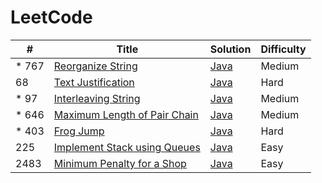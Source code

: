 # LeetCode

| #     | Title                                                                                       | Solution                                                     | Difficulty |
|-------|---------------------------------------------------------------------------------------------|--------------------------------------------------------------|------------|
| * 767 | [Reorganize String](https://leetcode.com/problems/reorganize-string/)                       | [Java](src/main/java/ReorganizeString/Solution.java)         | Medium     |
| 68    | [Text Justification](https://leetcode.com/problems/text-justification/description/)         | [Java](src/main/java/TextJustification/Solution.java)        | Hard       |
| * 97  | [Interleaving String](https://leetcode.com/problems/interleaving-string/)                   | [Java](src/main/java/InterleavingString/Solution.java)       | Medium     |
| * 646 | [Maximum Length of Pair Chain](https://leetcode.com/problems/maximum-length-of-pair-chain/) | [Java](src/main/java/MaximumLengthOfPairChain/Solution.java) | Medium     |
| * 403 | [Frog Jump](https://leetcode.com/problems/frog-jump/)                                       | [Java](src/main/java/FrogJump/Solution.java)                 | Hard       |
| 225   | [Implement Stack using Queues](https://leetcode.com/problems/implement-stack-using-queues/) | [Java](src/main/java/StackUsingQueues/MyStack.java)          | Easy       |
| 2483  | [Minimum Penalty for a Shop](https://leetcode.com/problems/minimum-penalty-for-a-shop/)     | [Java](src/main/java/MinimumPenalty/Solution.java)           | Easy       |

